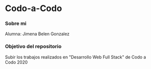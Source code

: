<h1> Codo-a-Codo </h1>
<h3>Sobre mi</h3>
Alumna: Jimena Belen Gonzalez
<h3>Objetivo del repositorio</h3>
Subir los trabajos realizados en "Desarrollo Web Full Stack" de Codo a Codo 2020
